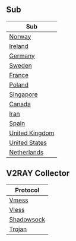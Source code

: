 ## Sub
| Sub |
|-----|
| [Norway](https://raw.githubusercontent.com/small1144/v2ray/main/sub/Norway/config.txt) |
| [Ireland](https://raw.githubusercontent.com/small1144/v2ray/main/sub/Ireland/config.txt) |
| [Germany](https://raw.githubusercontent.com/small1144/v2ray/main/sub/Germany/config.txt) |
| [Sweden](https://raw.githubusercontent.com/small1144/v2ray/main/sub/Sweden/config.txt) |
| [France](https://raw.githubusercontent.com/small1144/v2ray/main/sub/France/config.txt) |
| [Poland](https://raw.githubusercontent.com/small1144/v2ray/main/sub/Poland/config.txt) |
| [Singapore](https://raw.githubusercontent.com/small1144/v2ray/main/sub/Singapore/config.txt) |
| [Canada](https://raw.githubusercontent.com/small1144/v2ray/main/sub/Canada/config.txt) |
| [Iran](https://raw.githubusercontent.com/small1144/v2ray/main/sub/Iran/config.txt) |
| [Spain](https://raw.githubusercontent.com/small1144/v2ray/main/sub/Spain/config.txt) |
| [United Kingdom](https://raw.githubusercontent.com/small1144/v2ray/main/sub/United%20Kingdom/config.txt) |
| [United States](https://raw.githubusercontent.com/small1144/v2ray/main/sub/United%20States/config.txt) |
| [Netherlands](https://raw.githubusercontent.com/small1144/v2ray/main/sub/Netherlands/config.txt) |
























## V2RAY Collector
| Protocol |
|-----|
| [Vmess](https://raw.githubusercontent.com/small1144/v2ray/main/vmess_free.txt) |
| [Vless](https://raw.githubusercontent.com/small1144/v2ray/main/vless_free.txt) |
| [Shadowsock](https://raw.githubusercontent.com/small1144/v2ray/main/ss_free.txt) |
| [Trojan](https://raw.githubusercontent.com/small1144/v2ray/main/trojan_free.txt) |



































































































































































































































































































































































































































































































































































































































































































































































































































































































































































































































































































































































































































































































































































































































































































































































































































































































































































































































































































































































































































































































































































































































































































































































































































































































































































































































































































































































































































































































































































































































































































































































































































































































































































































































